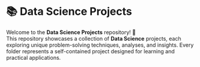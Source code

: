 # 📚 Data Science Projects  

Welcome to the **Data Science Projects** repository! 🚀  
This repository showcases a collection of **Data Science** projects, each exploring unique problem-solving techniques, analyses, and insights. Every folder represents a self-contained project designed for learning and practical applications.  
